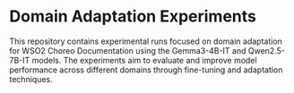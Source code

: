# Domain Adaptation Experiments

This repository contains experimental runs focused on domain adaptation for WSO2 Choreo Documentation using the Gemma3-4B-IT and Qwen2.5-7B-IT models. The experiments aim to evaluate and improve model performance across different domains through fine-tuning and adaptation techniques.